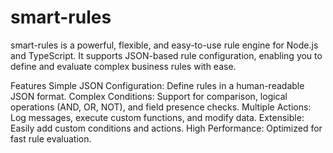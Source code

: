 # smart-rules

smart-rules is a powerful, flexible, and easy-to-use rule engine for Node.js and TypeScript. It supports JSON-based rule configuration, enabling you to define and evaluate complex business rules with ease.

Features
Simple JSON Configuration: Define rules in a human-readable JSON format.
Complex Conditions: Support for comparison, logical operations (AND, OR, NOT), and field presence checks.
Multiple Actions: Log messages, execute custom functions, and modify data.
Extensible: Easily add custom conditions and actions.
High Performance: Optimized for fast rule evaluation.
